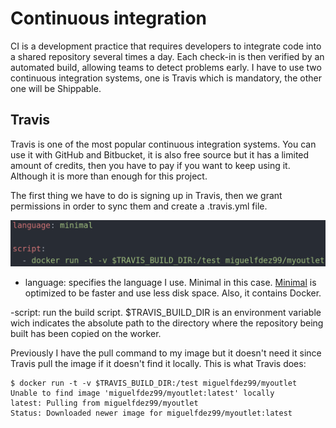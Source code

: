 # Continuous integration

CI is a development practice that requires developers to integrate code into a shared repository several times a day. Each check-in is then verified by an automated build, allowing teams to detect problems early.
I have to use two continuous integration systems, one is Travis which is mandatory, the other one will be Shippable.

## Travis

Travis is one of the most popular continuous integration systems. You can use it
with GitHub and Bitbucket, it is also free source but it has a limited amount of credits, then you have to pay if you want to keep using it. Although it is
more than enough for this project.

The first thing we have to do is signing up in Travis, then we grant permissions
in order to sync them and create a .travis.yml file.

![](img/travis_code.png)

- language: specifies the language I use. Minimal in this case.
[Minimal](https://docs.travis-ci.com/user/languages/minimal-and-generic/) is optimized to be faster and use less disk space. Also, it contains Docker.

-script: run the build script. $TRAVIS_BUILD_DIR is an environment variable wich indicates the absolute path to the directory where the repository being built has been copied on the worker.

Previously I have the pull command to my image but it doesn't need it since Travis pull the image if it doesn't find it locally. This is what Travis does:

~~~
$ docker run -t -v $TRAVIS_BUILD_DIR:/test miguelfdez99/myoutlet
Unable to find image 'miguelfdez99/myoutlet:latest' locally
latest: Pulling from miguelfdez99/myoutlet
Status: Downloaded newer image for miguelfdez99/myoutlet:latest
~~~
